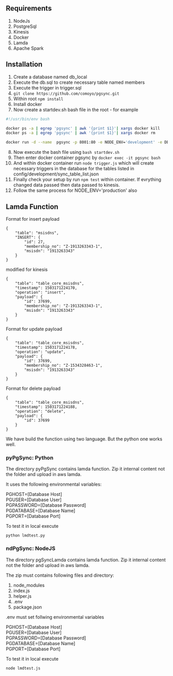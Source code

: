 ## Requirements

1. NodeJs
2. PostgreSql
3. Kinesis
4. Docker
5. Lamda
6. Apache Spark

## Installation

1. Create a database named db_local
2. Execute the db.sql to create necessary table named members
3. Execute the trigger in trigger.sql
4. `git clone https://github.com/comoyo/pgsync.git` 
5. Within root `npm install`
6. Install docker
7. Now create a startdev.sh bash file in the root - for example

```bash
#!/usr/bin/env bash

docker ps -a | egrep 'pgsync' | awk '{print $1}'| xargs docker kill
docker ps -a | egrep 'pgsync' | awk '{print $1}'| xargs docker rm

docker run -d --name  pgsync -p 8001:80 -e NODE_ENV='development' -e DB_NAME='core' -e STREAM_NAME='pgsync' -e PGHOST='tonic-core-db.ckvp0ck3llgr.ap-southeast-1.rds.amazonaws.com' -e PGUSER="tcapi_admin" -e PGPASSWORD="SomeSecretPassword" -e PGPORT=5432 -e PGDATABASE="tonic_core" -e AWS_ACCESS_KEY_ID='[YOUR AWS_ACCESS_KEY_ID]' -e AWS_SECRET_ACCESS_KEY='[YOUR AWS_SECRET_ACCESS_KEY]' -v /var/run/docker.sock:/var/run/docker.sock -v $(pwd):/app mmnhsn/pgsync
```
8. Now execute the bash file using ```bash startdev.sh```
9. Then enter docker container pgsync by ```docker exec -it pgsync bash``` 
10. And within docker container run ```node trigger.js``` which will create necessary triggers in the database for the tables listed in config/development/sync_table_list.json
11. Finally check your setup by run ```npm test``` within container. If evrything changed data passed then data passed to kinesis.
12. Follow the same process for NODE_ENV='production' also

## Lamda Function

Format for insert payload

    {
        "table": "msisdns",
        "INSERT": {
            "id": 27,
            "membership_no": "Z-1913263343-1",
            "msisdn": "1913263343"
        }
    }
    
modified for kinesis
    
    {
        "table": "table_core_msisdns",
        "timestamp": 1503171224170,
        "operation": "insert",
        "payload": {
            "id": 37699,
            "membership_no": "Z-1913263343-1",
            "msisdn": "1913263343"
        }
    }
    
Format for update payload

    {
        "table": "table_core_msisdns",
        "timestamp": 1503171224178,
        "operation": "update",
        "payload": {
            "id": 37699,
            "membership_no": "Z-1534328463-1",
            "msisdn": "1913263343"
        }
    }
    
Format for delete payload

    {
        "table": "table_core_msisdns",
        "timestamp": 1503171224188,
        "operation": "delete",
        "payload": {
            "id": 37699
        }
    }
    
We have build the function using two language. But the python one works well.
    
### pyPgSync: Python

The directory pyPgSync contains lamda function. Zip it internal content not the folder and upload in aws lamda.

It uses the following environmental variables: 

PGHOST=[Database Host]<br/>
PGUSER=[Database User]<br/>
PGPASSWORD=[Database Password]<br/>
PGDATABASE=[Database Name]<br/>
PGPORT=[Database Port]<br/> 

To test it in local execute 

    python lmdtest.py
    
### ndPgSync: NodeJS

The directory pgSyncLamda contains lamda function. Zip it internal content not the folder and upload in aws lamda.

The zip must contains following files and directory:

1. node_modules
2. index.js
3. helper.js
4. .env
5. package.json

.env must set follwing environmental variables

PGHOST=[Database Host]<br/>
PGUSER=[Database User]<br/>
PGPASSWORD=[Database Password]<br/>
PGDATABASE=[Database Name]<br/>
PGPORT=[Database Port]<br/>

To test it in local execute 

    node lmdtest.js